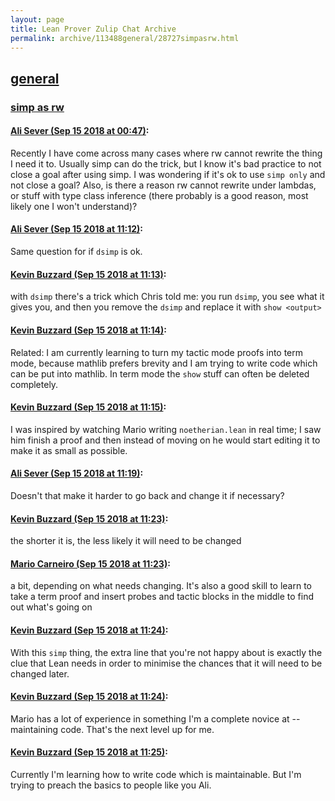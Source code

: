 ```yaml
---
layout: page
title: Lean Prover Zulip Chat Archive 
permalink: archive/113488general/28727simpasrw.html
---
```


## [general](index.html)
### [simp as rw](28727simpasrw.html)

#### [Ali Sever (Sep 15 2018 at 00:47)](https://leanprover.zulipchat.com/#narrow/stream/113488-general/topic/simp%20as%20rw/near/133984046):
Recently I have come across many cases where rw cannot rewrite the thing I need it to. Usually simp can do the trick, but I know it's bad practice to not close a goal after using simp. I was wondering if it's ok to use `simp only` and not close a goal?
Also, is there a reason rw cannot rewrite under lambdas, or stuff with type class inference (there probably is a good reason, most likely one I won't understand)?

#### [Ali Sever (Sep 15 2018 at 11:12)](https://leanprover.zulipchat.com/#narrow/stream/113488-general/topic/simp%20as%20rw/near/134003836):
Same question for if `dsimp` is ok.

#### [Kevin Buzzard (Sep 15 2018 at 11:13)](https://leanprover.zulipchat.com/#narrow/stream/113488-general/topic/simp%20as%20rw/near/134003846):
with `dsimp` there's a trick which Chris told me: you run `dsimp`, you see what it gives you, and then you remove the `dsimp` and replace it with `show <output>`

#### [Kevin Buzzard (Sep 15 2018 at 11:14)](https://leanprover.zulipchat.com/#narrow/stream/113488-general/topic/simp%20as%20rw/near/134003890):
Related: I am currently learning to turn my tactic mode proofs into term mode, because mathlib prefers brevity and I am trying to write code which can be put into mathlib. In term mode the `show` stuff can often be deleted completely.

#### [Kevin Buzzard (Sep 15 2018 at 11:15)](https://leanprover.zulipchat.com/#narrow/stream/113488-general/topic/simp%20as%20rw/near/134003901):
I was inspired by watching Mario writing `noetherian.lean` in real time; I saw him finish a proof and then instead of moving on he would start editing it to make it as small as possible.

#### [Ali Sever (Sep 15 2018 at 11:19)](https://leanprover.zulipchat.com/#narrow/stream/113488-general/topic/simp%20as%20rw/near/134004035):
Doesn't that make it harder to go back and change it if necessary?

#### [Kevin Buzzard (Sep 15 2018 at 11:23)](https://leanprover.zulipchat.com/#narrow/stream/113488-general/topic/simp%20as%20rw/near/134004170):
the shorter it is, the less likely it will need to be changed

#### [Mario Carneiro (Sep 15 2018 at 11:23)](https://leanprover.zulipchat.com/#narrow/stream/113488-general/topic/simp%20as%20rw/near/134004180):
a bit, depending on what needs changing. It's also a good skill to learn to take a term proof and insert probes and tactic blocks in the middle to find out what's going on

#### [Kevin Buzzard (Sep 15 2018 at 11:24)](https://leanprover.zulipchat.com/#narrow/stream/113488-general/topic/simp%20as%20rw/near/134004230):
With this `simp` thing, the extra line that you're not happy about is exactly the clue that Lean needs in order to minimise the chances that it will need to be changed later.

#### [Kevin Buzzard (Sep 15 2018 at 11:24)](https://leanprover.zulipchat.com/#narrow/stream/113488-general/topic/simp%20as%20rw/near/134004238):
Mario has a lot of experience in something I'm a complete novice at -- maintaining code. That's the next level up for me.

#### [Kevin Buzzard (Sep 15 2018 at 11:25)](https://leanprover.zulipchat.com/#narrow/stream/113488-general/topic/simp%20as%20rw/near/134004250):
Currently I'm learning how to write code which is maintainable. But I'm trying to preach the basics to people like you Ali.

